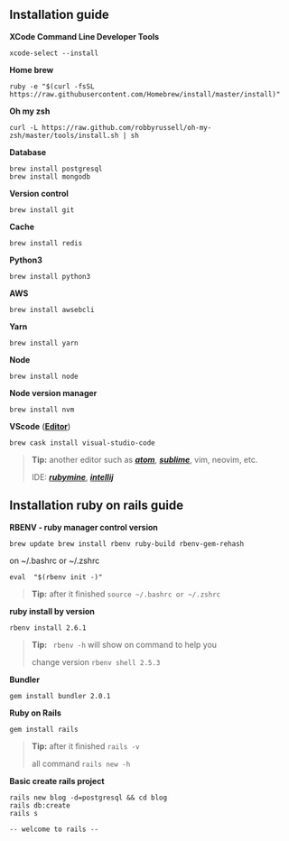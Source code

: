 ## **Installation guide**

**XCode Command Line Developer Tools**
```
xcode-select --install
```
**Home brew**
```
ruby -e "$(curl -fsSL https://raw.githubusercontent.com/Homebrew/install/master/install)"
```

**Oh my zsh**
```
curl -L https://raw.github.com/robbyrussell/oh-my-zsh/master/tools/install.sh | sh
```
**Database**
```
brew install postgresql
brew install mongodb
```
**Version control**
```
brew install git
```
**Cache**
```
brew install redis
```
**Python3**
```
brew install python3
```
**AWS**
```
brew install awsebcli
```
**Yarn**
```
brew install yarn
```
**Node**
```
brew install node
```
**Node version manager**
```
brew install nvm
```

**VScode** ([**Editor**](https://code.visualstudio.com/)) 
```
brew cask install visual-studio-code
```
> **Tip:** another editor such as [**_atom_**](https://atom.io/), [**_sublime_**](https://www.sublimetext.com/),  vim, neovim, etc.
>
> IDE: [**_rubymine_**](https://www.jetbrains.com/ruby/), [**_intellij_**](https://www.jetbrains.com/idea/)

## **Installation ruby on rails guide**

**RBENV - ruby manager control version**
```
brew update brew install rbenv ruby-build rbenv-gem-rehash
```
on ~/.bashrc or ~/.zshrc
```
eval  "$(rbenv init -)"
```
> **Tip:**  after it finished ``` source ~/.bashrc or ~/.zshrc ```

**ruby install by version**
```
rbenv install 2.6.1
```
>**Tip:** ``` rbenv -h``` will show on command to help you
>
>change version ```rbenv shell 2.5.3  ```

**Bundler**
```
gem install bundler 2.0.1
```
**Ruby on Rails**
```
gem install rails
```
> **Tip:** after it finished ``` rails -v ```
>
> all command ```rails new -h```

**Basic create rails project**

```
rails new blog -d=postgresql && cd blog
rails db:create
rails s

-- welcome to rails --
```

